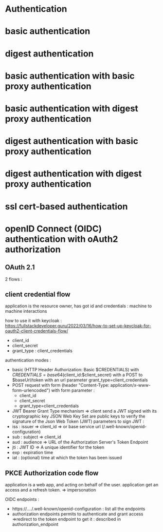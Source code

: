 # Authentication

# basic authentication

# digest authentication

# basic authentication with basic proxy authentication

# basic authentication with digest proxy authentication

# digest authentication with basic proxy authentication

# digest authentication with digest proxy authentication

# ssl cert-based authentication

# openID Connect (OIDC) authentication with oAuth2 authorization

## OAuth 2.1

2 flows :

## client credential flow

application is the resource owner, has got id and credentials : machine to machine interactions

how to use it with keycloak : https://fullstackdeveloper.guru/2022/03/16/how-to-set-up-keycloak-for-oauth2-client-credentials-flow/

- client_id
- client_secret
- grant_type : client_credentials

authentication modes : 
- basic (HTTP Header Authorization: Basic $CREDENTIALS) with $CREDENTIALS = base64($client_id:$client_secret) 
  with a POST to $baseUrl/token with an url parameter grant_type=client_credentials
- POST request with form (header "Content-Type: application/x-www-form-urlencoded") with form parameter : 
  - client_id
  - client_secret
  - grant_type=client_credentials
- JWT Bearer Grant Type mechanism => client send a JWT signed with its cryptographic key
JSON Web Key Set are public keys to verify the signature of the Json Web Token (JWT)
parameters to sign JWT : 
- iss : issuer => client_id => or base service url (<baseServiceUrl>/.well-known/openid-configuration)
- sub : subject => client_id
- aud : audience => URL of the Authorization Server's Token Endpoint
- jti : JWT ID => A unique identifier for the token
- exp : expiration time 
- iat : (optional) time at which the token has been issued



## PKCE Authorization code flow

application is a web app, and acting on behalf of the user. application get an access and a refresh token.
=> impersonation


OIDC endpoints : 
- https://..../.well-known/openid-configuration : list all the endpoints
- authorization endpoints permits to authenticate and grant access =>redirect to the token endpoint to get it : described in authorization_endpoint